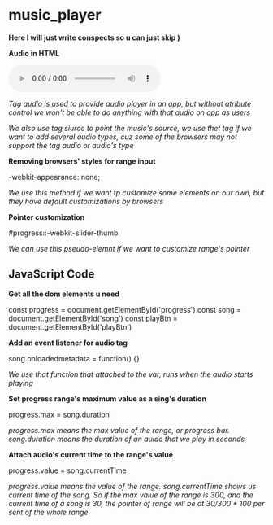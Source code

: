 # music_player

**Here I will just write conspects so u can just skip )**

**Audio in HTML**

<audio src="" controls>
    <source src="media/Modjo - Lady (Hear Me Tohight).mp3" type="audio/mpeg">
</audio>

*Tag audio is used to provide audio player in an app, but without atribute control we won't be able to do anything with that audio on app as users*

*We also use tag siurce to point the music's source, we use thet tag if we want to add several audio types, cuz some of the browsers may not support the tag audio or audio's type*


**Removing browsers' styles for range input**

-webkit-appearance: none;

*We use this method if we want tp customize some elements on our own, but they have default customizations by browsers*

**Pointer customization**

#progress::-webkit-slider-thumb 

*We can use this pseudo-elemnt if we want to customize range's pointer*


## JavaScript Code

<!-- 1 -->
**Get all the dom elements u need**

const progress = document.getElementById('progress')
const song = document.getElementById('song')
const playBtn = document.getElementById('playBtn')

<!-- 2 -->
**Add an event listener for audio tag**

song.onloadedmetadata = function() {}

*We use that function that attached to the var, runs when the audio starts playing*

<!-- 3 -->
**Set progress range's maximum value as a sing's duration**

progress.max = song.duration

*progress.max means the max value of the range, or progress bar. song.duration means the duration of an auido that we play in seconds*

<!-- 4 -->
**Attach audio's current time to the range's value**

progress.value = song.currentTime

*progress.value means the value of the range. song.currentTime shows us current time of the song. So if the max value of the range is 300, and the current time of a song is 30, the pointer of range will be at 30/300 * 100 per sent of the whole range*